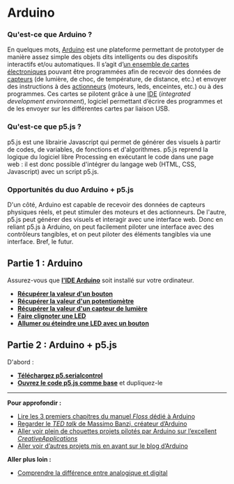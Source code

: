 # Arduino

### Qu'est-ce que Arduino ?

En quelques mots, [Arduino](https://fr.wikipedia.org/wiki/Arduino) est une plateforme permettant de prototyper de manière assez simple des objets dits intelligents ou des dispositifs interactifs et/ou automatiques. Il s’agit d’[un ensemble de cartes électroniques](https://www.arduino.cc/en/Main/Products) pouvant être programmées afin de recevoir des données de [capteurs](https://fr.wikipedia.org/wiki/Capteur) (de lumière, de choc, de température, de distance, etc.) et envoyer des instructions à des [actionneurs](https://fr.wikipedia.org/wiki/Actionneur) (moteurs, leds, enceintes, etc.) ou à des programmes. Ces cartes se pilotent grâce à une [IDE](https://www.arduino.cc/en/Main/Software) (_integrated development environment_), logiciel permettant d’écrire des programmes et de les envoyer sur les différentes cartes par liaison USB.

### Qu'est-ce que p5.js ?

p5.js est une librairie Javascript qui permet de générer des visuels à partir de codes, de variables, de fonctions et d'algorithmes. p5.js reprend la logique du logiciel libre Processing en exécutant le code dans une page web : il est donc possible d'intégrer du langage web (HTML, CSS, Javascript) avec un script p5.js.

### Opportunités du duo Arduino + p5.js

D'un côté, Arduino est capable de recevoir des données de capteurs physiques réels, et peut stimuler des moteurs et des actionneurs. De l'autre, p5.js peut générer des visuels et interagir avec une interface web. Donc en reliant p5.js à Arduino, on peut facilement piloter une interface avec des contrôleurs tangibles, et on peut piloter des éléments tangibles via une interface. Bref, le futur.


## Partie 1 : Arduino
Assurez-vous que [**l'IDE Arduino**](https://www.arduino.cc/en/Main/Software) soit installé sur votre ordinateur.

- [**Récupérer la valeur d'un bouton**](arduino/get-digital-value-of-button)
- [**Récupérer la valeur d'un potentiomètre**](arduino/get-analog-value-of-potentiometer)
- [**Récupérer la valeur d'un capteur de lumière**](arduino/get-analog-value-of-light-sensor)
- [**Faire clignoter une LED**](arduino/blink-led)
- [**Allumer ou éteindre une LED avec un bouton**](arduino/toggle-led-with-button)

## Partie 2 : Arduino + p5.js
D'abord :
- [**Téléchargez p5.serialcontrol**](https://github.com/p5-serial/p5.serialcontrol/releases/tag/0.1.2)
- [**Ouvrez le code p5.js comme base**](https://editor.p5js.org/kevinvennitti/sketches/1NRTI6rhG) et dupliquez-le

-----


**Pour approfondir :**

- [Lire les 3 premiers chapitres du manuel _Floss_ dédié à Arduino](https://fr.flossmanuals.net/arduino/historique-du-projet-arduino/)
- [Regarder le _TED talk_ de Massimo Banzi, créateur d’Arduino](https://www.ted.com/talks/massimo_banzi_how_arduino_is_open_sourcing_imagination)
- [Aller voir plein de chouettes projets pilotés par Arduino sur l’excellent _CreativeApplications_](https://www.creativeapplications.net/category/arduino-2/)
- [Aller voir d’autres projets mis en avant sur le blog d’Arduino](https://blog.arduino.cc/category/featured/)



**Aller plus loin :**

- [Comprendre la différence entre analogique et digital](https://blog.robotiq.com/whats-the-difference-between-digital-and-analog-i/o)
